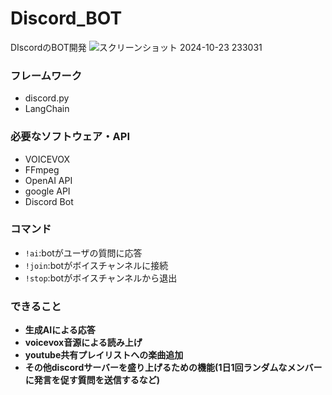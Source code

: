 # Discord_BOT
DIscordのBOT開発
![スクリーンショット 2024-10-23 233031](https://github.com/user-attachments/assets/125095bc-2893-45cf-a2eb-f52b3a6cf7bd)

### フレームワーク
- discord.py
- LangChain
  
### 必要なソフトウェア・API
- VOICEVOX
- FFmpeg
- OpenAI API
- google API
- Discord Bot

### コマンド
- `!ai`:botがユーザの質問に応答
- `!join`:botがボイスチャンネルに接続
- `!stop`:botがボイスチャンネルから退出

### できること
- **生成AIによる応答**
- **voicevox音源による読み上げ**
- **youtube共有プレイリストへの楽曲追加**
- **その他discordサーバーを盛り上げるための機能(1日1回ランダムなメンバーに発言を促す質問を送信するなど)**
